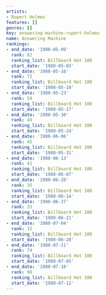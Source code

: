 ```yaml
---
artists:
- Rupert Holmes
features: []
genres: []
key: answering-machine-rupert-holmes
name: Answering Machine
rankings:
- end_date: '1980-05-09'
  rank: 82
  ranking_list: Billboard Hot 100
  start_date: '1980-05-03'
- end_date: '1980-05-16'
  rank: 72
  ranking_list: Billboard Hot 100
  start_date: '1980-05-10'
- end_date: '1980-05-23'
  rank: 59
  ranking_list: Billboard Hot 100
  start_date: '1980-05-17'
- end_date: '1980-05-30'
  rank: 49
  ranking_list: Billboard Hot 100
  start_date: '1980-05-24'
- end_date: '1980-06-06'
  rank: 45
  ranking_list: Billboard Hot 100
  start_date: '1980-05-31'
- end_date: '1980-06-13'
  rank: 41
  ranking_list: Billboard Hot 100
  start_date: '1980-06-07'
- end_date: '1980-06-20'
  rank: 35
  ranking_list: Billboard Hot 100
  start_date: '1980-06-14'
- end_date: '1980-06-27'
  rank: 33
  ranking_list: Billboard Hot 100
  start_date: '1980-06-21'
- end_date: '1980-07-04'
  rank: 32
  ranking_list: Billboard Hot 100
  start_date: '1980-06-28'
- end_date: '1980-07-11'
  rank: 74
  ranking_list: Billboard Hot 100
  start_date: '1980-07-05'
- end_date: '1980-07-18'
  rank: 98
  ranking_list: Billboard Hot 100
  start_date: '1980-07-12'
---
```



